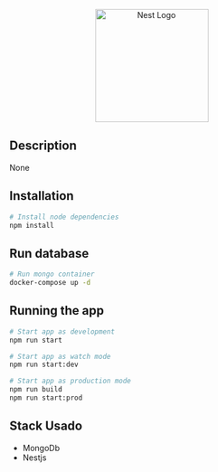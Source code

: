 <p align="center">
  <a href="http://nestjs.com/" target="blank"><img src="https://nestjs.com/img/logo-small.svg" width="200" alt="Nest Logo" /></a>
</p>

[circleci-image]: https://img.shields.io/circleci/build/github/nestjs/nest/master?token=abc123def456
[circleci-url]: https://circleci.com/gh/nestjs/nest

## Description

None

## Installation

```bash
# Install node dependencies
npm install
```

## Run database

```bash
# Run mongo container
docker-compose up -d
```

## Running the app

```bash
# Start app as development
npm run start
```

```bash
# Start app as watch mode
npm run start:dev
```

```bash
# Start app as production mode
npm run build
npm run start:prod
```

## Stack Usado

- MongoDb
- Nestjs
